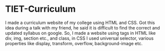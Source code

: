 # TIET-Curriculum
I made a curriculum website of my college using HTML and CSS. Got this idea during a talk with my friend, he said it is difficult to find the correct and updated syllabus on google. So, I made a website using tags in HTML like div, img, section etc., and class, in CSS I used universal selector, various properties like display, transform, overflow, background-image etc. 
